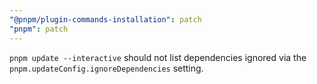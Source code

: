 ```yaml
---
"@pnpm/plugin-commands-installation": patch
"pnpm": patch
---
```


`pnpm update --interactive` should not list dependencies ignored via the `pnpm.updateConfig.ignoreDependencies` setting.
